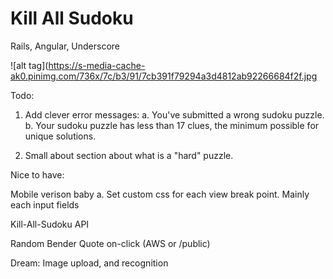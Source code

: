 # Kill All Sudoku

Rails, Angular, Underscore 

![alt tag](https://s-media-cache-ak0.pinimg.com/736x/7c/b3/91/7cb391f79294a3d4812ab92266684f2f.jpg

Todo:

1. Add clever error messages: 
	a. You've submitted a wrong sudoku puzzle.
	b. Your sudoku puzzle has less than 17 clues, the minimum possible for unique solutions.

3. Small about section about what is a "hard" puzzle.

Nice to have:

Mobile verison baby 
	a. Set custom css for each view break point. Mainly each input fields

Kill-All-Sudoku API

Random Bender Quote on-click (AWS or /public)

Dream:
Image upload, and recognition
